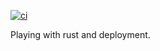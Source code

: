 [![ci](https://github.com/thmsgntz/rust-playground/actions/workflows/ci.yml/badge.svg)](https://github.com/thmsgntz/rust-playground/actions/workflows/ci.yml)

Playing with rust and deployment.
